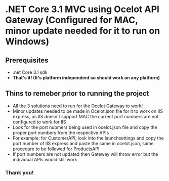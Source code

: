 <h1>.NET Core 3.1 MVC using Ocelot API Gateway (Configured for MAC, minor update needed for it to run on Windows)</h1>
<h2>Prerequisites</h2>
<ul><li>
.net Core 3.1 sdk </li><li>
<b>That's it! (It's platform independent so should work on any platform)</b>
</li></ul>
</li>
<h2> 
Thins to remeber prior to running the project</h2>
<ul><li>
All the 3 solutions need to run for the Ocelot Gateway to work!  
</li>
<li>Minor updates needed to be made in Ocelot.json file for it to work on IIS express, as IIS doesn't support MAC the current port numbers are not configured to work for IIS</li>
<li>
Look for the port nubmers being used in ocelot.json file and copy the proper port numbers from the respective APIs
</li>
<li>For example: for CustomerAPI, look into the launchsettings and copy the port number of IIS express and paste the same in ocelot.json, same procedure to be followed for ProductsAPI</li>
<li> If port numbers are not updated then Gateway will throw error but the individual APIs would still work</li>
</ul>

<h3>Thank you!<h3>
